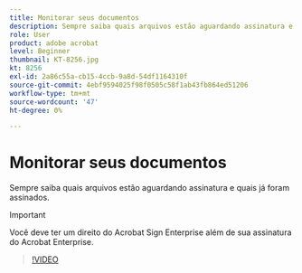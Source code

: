 ```yaml
---
title: Monitorar seus documentos
description: Sempre saiba quais arquivos estão aguardando assinatura e quais já foram assinados
role: User
product: adobe acrobat
level: Beginner
thumbnail: KT-8256.jpg
kt: 8256
exl-id: 2a86c55a-cb15-4ccb-9a8d-54df1164310f
source-git-commit: 4ebf9594025f98f0505c58f1ab43fb864ed51206
workflow-type: tm+mt
source-wordcount: '47'
ht-degree: 0%

---
```


# Monitorar seus documentos

Sempre saiba quais arquivos estão aguardando assinatura e quais já foram assinados.

>[!IMPORTANT]
>
>Você deve ter um direito do Acrobat Sign Enterprise além de sua assinatura do Acrobat Enterprise.

>[!VIDEO](https://video.tv.adobe.com/v/338492?quality=12&learn=on&hidetitle=true)
